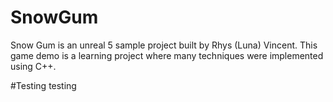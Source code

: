 # SnowGum
Snow Gum is an unreal 5 sample project built by Rhys (Luna) Vincent. This game demo is a learning project where many techniques were implemented using C++.

#Testing testing
